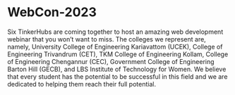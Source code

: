 # WebCon-2023

Six TinkerHubs are coming together to host an amazing web development webinar that you won’t want to miss. The colleges we represent are, namely, University College of Engineering Kariavattom (UCEK), College of Engineering Trivandrum (CET), TKM College of Engineering Kollam, College of Engineering Chengannur (CEC), Government College of Engineering Barton Hill (GECB), and LBS Institute of Technology for Women. We believe that every student has the potential to be successful in this field and we are dedicated to helping them reach their full potential.
